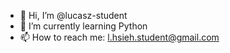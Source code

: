 - 👋 Hi, I’m @lucasz-student
- 🌱 I’m currently learning Python
- 📫 How to reach me: l.hsieh.student@gmail.com

<!---
lucasz-student/lucasz-student is a ✨ special ✨ repository because its `README.md` (this file) appears on your GitHub profile.
You can click the Preview link to take a look at your changes.
--->
